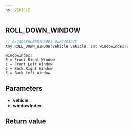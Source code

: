 ```yaml
---
ns: VEHICLE
---
```

## ROLL_DOWN_WINDOW

```c
// 0x7AD9E6CE657D69E3 0xF840134C
Any ROLL_DOWN_WINDOW(Vehicle vehicle, int windowIndex);
```

```
windowIndex:  
0 = Front Right Window  
1 = Front Left Window  
2 = Back Right Window  
3 = Back Left Window  
```

## Parameters
* **vehicle**: 
* **windowIndex**: 

## Return value
